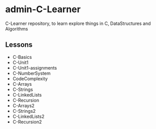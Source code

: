 # admin-C-Learner
C-Learner repository, to learn explore things in C, DataStructures and Algorithms

## Lessons
- C-Basics
- C-Unit1
- C-Unit1-assignments
- C-NumberSystem
- CodeComplexity
- C-Arrays
- C-Strings
- C-LinkedLists
- C-Recursion
- C-Arrays2
- C-Strings2
- C-LinkedLists2
- C-Recursion2